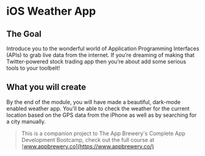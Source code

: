 #  iOS Weather App

## The Goal

Introduce you to the wonderful world of Application Programming Interfaces (APIs) to grab live data from the internet. If you’re dreaming of making that Twitter-powered stock trading app then you’re about add some serious tools to your toolbelt!


## What you will create

By the end of the module, you will have made a beautiful, dark-mode enabled weather app. You'll be able to check the weather for the current location based on the GPS data from the iPhone as well as by searching for a city manually. 


>This is a companion project to The App Brewery's Complete App Development Bootcamp, check out the full course at [www.appbrewery.co](https://www.appbrewery.co/)
